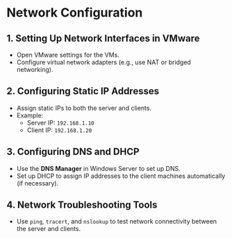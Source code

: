 # Network Configuration

## 1. Setting Up Network Interfaces in VMware
- Open VMware settings for the VMs.
- Configure virtual network adapters (e.g., use NAT or bridged networking).

## 2. Configuring Static IP Addresses
- Assign static IPs to both the server and clients.
- Example:
  - Server IP: `192.168.1.10`
  - Client IP: `192.168.1.20`

## 3. Configuring DNS and DHCP
- Use the **DNS Manager** in Windows Server to set up DNS.
- Set up DHCP to assign IP addresses to the client machines automatically (if necessary).

## 4. Network Troubleshooting Tools
- Use `ping`, `tracert`, and `nslookup` to test network connectivity between the server and clients.
